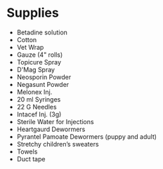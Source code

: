 Supplies
==========

* Betadine solution
* Cotton
* Vet Wrap
* Gauze (4" rolls)
* Topicure Spray
* D'Mag Spray
* Neosporin Powder
* Negasunt Powder
* Melonex Inj.
* 20 ml Syringes
* 22 G Needles
* Intacef Inj. (3g)
* Sterile Water for Injections
* Heartgaurd Dewormers
* Pyrantel Pamoate Dewormers (puppy and adult)
* Stretchy children’s sweaters
* Towels
* Duct tape